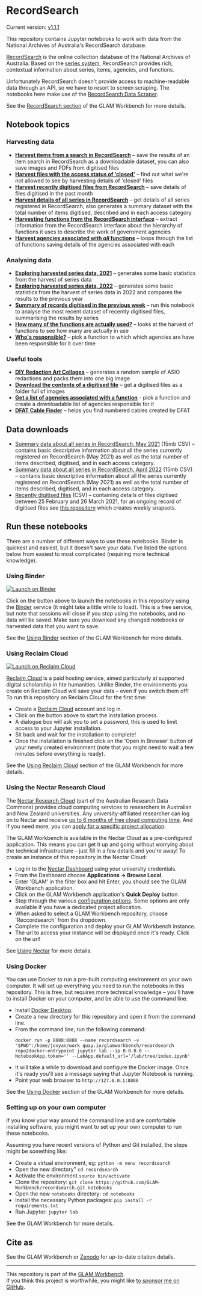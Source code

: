 # RecordSearch

Current version: [v1.1.1](https://github.com/GLAM-Workbench/recordsearch/releases/tag/v1.1.1)

This repository contains Jupyter notebooks to work with data from the National Archives of Australia's RecordSearch database.

[RecordSearch](https://recordsearch.naa.gov.au/) is the online collection database of the National Archives of Australia. Based on the [series system](https://www.naa.gov.au/help-your-research/getting-started/commonwealth-record-series-crs-system), RecordSearch provides rich, contextual information about series, items, agencies, and functions.

Unfortunately RecordSearch doesn't provide access to machine-readable data through an API, so we have to resort to screen scraping. The notebooks here make use of the [RecordSearch Data Scraper](https://wragge.github.io/recordsearch_data_scraper/).

See the [RecordSearch section](https://glam-workbench.net/recordsearch/) of the GLAM Workbench for more details.

## Notebook topics

### Harvesting data

* [**Harvest items from a search in RecordSearch**](harvesting_items_from_a_search.ipynb) – save the results of an item search in RecordSearch as a downloadable dataset, you can also save images and PDFs from digitised files
* [**Harvest files with the access status of 'closed'**](harvest_closed_files.ipynb) – find out what we're not allowed to see by harvesting details of 'closed' files
* [**Harvest recently digitised files from RecordSearch**](harvest_recently_digitised_files.ipynb) – save details of files digitised in the past month
* [**Harvest details of all series in RecordSearch**](harvest_series_data.ipynb) – get details of all series registered in RecordSearch, also generates a summary dataset with the total number of items digitised, described and in each access category
* [**Harvesting functions from the RecordSearch interface**](harvesting_functions_from_recordsearch.ipynb) – extract information from the RecordSearch interface about the hierarchy of functions it uses to describe the work of government agencies
* [**Harvest agencies associated with *all* functions**](get_all_agencies_by_function.ipynb) – loops through the list of functions saving details of the agencies associated with each

### Analysing data

* [**Exploring harvested series data, 2021**](series_harvest_basic_stats.ipynb) – generates some basic statistics from the harvest of series data
* [**Exploring harvested series data, 2022**](series_harvest_basic_stats_2022.ipynb) – generates some basic statistics from the harvest of series data in 2022 and compares the results to the previous year
* [**Summary of records digitised in the previous week**](recently_digitised_update.ipynb) – run this notebook to analyse the most recent dataset of recently digitised files, summarising the results by series
* [**How many of the functions are actually used?**](how_many_functions_are_used.ipynb) – looks at the harvest of functions to see how many are actually in use
* [**Who's responsible?**](display_agencies_by_function.ipynb) – pick a function to which which agencies are have been responsible for it over time

### Useful tools

* [**DIY Redaction Art Collages**](diy_redaction_collage.ipynb) – generates a random sample of ASIO redactions and packs them into one big image
* [**Download the contents of a digitised file**](get_images_from_a_digitised_file.ipynb) – get a digitised files as a folder full of images
* [**Get a list of agencies associated with a function**](get_agencies_associated_with_function.ipynb) - pick a function and create a downloadable list of agencies responsible for it
* [**DFAT Cable Finder**](Find_cables.ipynb) – helps you find numbered cables created by DFAT

## Data downloads

* [Summary data about all series in RecordSearch, May 2021](https://github.com/GLAM-Workbench/recordsearch/blob/master/series_totals_May_2021.csv) (15mb CSV) – contains basic descriptive information about all the series currently registered on RecordSearch (May 2021) as well as the total number of items described, digitised, and in each access category.
* [Summary data about all series in RecordSearch, April 2022](https://github.com/GLAM-Workbench/recordsearch/blob/master/series_totals_April_2022.csv) (15mb CSV) – contains basic descriptive information about all the series currently registered on RecordSearch (May 2021) as well as the total number of items described, digitised, and in each access category.
* [Recently digitised files](https://github.com/GLAM-Workbench/recordsearch/blob/master/data/recently-digitised-20210327) (CSV) – containing details of files digitised between 25 February and 26 March 2021, for an ongoing record of digitised files see [this repository](https://github.com/wragge/naa-recently-digitised) which creates weekly snapsots.

<!-- START RUN INFO -->

## Run these notebooks

There are a number of different ways to use these notebooks. Binder is quickest and easiest, but it doesn't save your data. I've listed the options below from easiest to most complicated (requiring more technical knowledge).

### Using Binder

[![Launch on Binder](https://mybinder.org/badge_logo.svg)](https://mybinder.org/v2/gh/GLAM-Workbench/recordsearch/master/?urlpath=lab/tree/index.md)

Click on the button above to launch the notebooks in this repository using the [Binder](https://mybinder.org/) service (it might take a little while to load). This is a free service, but note that sessions will close if you stop using the notebooks, and no data will be saved. Make sure you download any changed notebooks or harvested data that you want to save.

See the [Using Binder](https://glam-workbench.net/using-binder/) section of the GLAM Workbench for more details.

### Using Reclaim Cloud

[![Launch on Reclaim Cloud](https://glam-workbench.github.io/images/launch-on-reclaim-cloud.svg)](https://app.my.reclaim.cloud/?manifest=https://raw.githubusercontent.com/GLAM-Workbench/recordsearch/master/reclaim-manifest.jps)

[Reclaim Cloud](https://reclaim.cloud/) is a paid hosting service, aimed particularly at supported digital scholarship in hte humanities. Unlike Binder, the environments you create on Reclaim Cloud will save your data – even if you switch them off! To run this repository on Reclaim Cloud for the first time:

* Create a [Reclaim Cloud](https://reclaim.cloud/) account and log in.
* Click on the button above to start the installation process.
* A dialogue box will ask you to set a password, this is used to limit access to your Jupyter installation.
* Sit back and wait for the installation to complete!
* Once the installation is finished click on the 'Open in Browser' button of your newly created environment (note that you might need to wait a few minutes before everything is ready).

See the [Using Reclaim Cloud](https://glam-workbench.net/using-reclaim-cloud/) section of the GLAM Workbench for more details.

### Using the Nectar Research Cloud

The [Nectar Research Cloud](https://ardc.edu.au/services/nectar-research-cloud/) (part of the Australian Research Data Commons) provides cloud computing services to researchers in Australian and New Zealand universities. Any university-affiliated researcher can log on to Nectar and receive [up to 6 months of free cloud computing time](https://tutorials.rc.nectar.org.au/allocation-management/03-account-and-trial). And if you need more, you can [apply for a specific project allocation](https://tutorials.rc.nectar.org.au/allocation-management/04-allocation-and-projects).

The GLAM Workbench is available in the Nectar Cloud as a pre-configured application. This means you can get it up and going without worrying about the technical infrastructure – just fill in a few details and you're away! To create an instance of this repository in the Nectar Cloud:

* Log in to the [Nectar Dashboard](https://dashboard.rc.nectar.org.au/) using your university credentials.
* From the Dashboard choose **Applications -> Browse Local**.
* Enter 'GLAM' in the filter box and hit Enter, you should see the GLAM Workbench application.
* Click on the GLAM Workbench application's  **Quick Deploy** button.
* Step through the various [configuration options](https://glam-workbench.net/using-nectar/#setting-up-your-own-glam-workbench-repository). Some options are only available if you have a dedicated project allocation.
* When asked to select a GLAM Workbench repository, choose 'Reccordsearch' from the dropdown.
* Complete the configuration and deploy your GLAM Workbench instance.
* The url to access your instance will be displayed once it's ready. Click on the url!

See [Using Nectar](https://glam-workbench.net/using-nectar/) for more details.

### Using Docker

You can use Docker to run a pre-built computing environment on your own computer. It will set up everything you need to run the notebooks in this repository. This is free, but requires more technical knowledge – you'll have to install Docker on your computer, and be able to use the command line.

* Install [Docker Desktop](https://docs.docker.com/get-docker/).
* Create a new directory for this repository and open it from the command line.
* From the command line, run the following command:  
  ```
  docker run -p 8888:8888 --name recordsearch -v "$PWD":/home/jovyan/work quay.io/glamworkbench/recordsearch repo2docker-entrypoint jupyter lab --ip 0.0.0.0 --NotebookApp.token='' --LabApp.default_url='/lab/tree/index.ipynb'
  ```
* It will take a while to download and configure the Docker image. Once it's ready you'll see a message saying that Jupyter Notebook is running.
* Point your web browser to `http://127.0.0.1:8888`

See the [Using Docker](https://glam-workbench.net/using-docker/) section of the GLAM Workbench for more details.

### Setting up on your own computer

If you know your way around the command line and are comfortable installing software, you might want to set up your own computer to run these notebooks.

Assuming you have recent versions of Python and Git installed, the steps might be something like:

* Create a virtual environment, eg: `python -m venv recordsearch`
* Open the new directory" `cd recordsearch`
* Activate the environment `source bin/activate`
* Clone the repository: `git clone https://github.com/GLAM-Workbench/recordsearch.git notebooks`
* Open the new `notebooks` directory: `cd notebooks`
* Install the necessary Python packages: `pip install -r requirements.txt`
* Run Jupyter: `jupyter lab`

See the GLAM Workbench for more details.

<!-- END RUN INFO -->

## Cite as

See the GLAM Workbench or [Zenodo](https://doi.org/10.5281/zenodo.3544753) for up-to-date citation details.

----

This repository is part of the [GLAM Workbench](https://glam-workbench.github.io/).  
If you think this project is worthwhile, you might like [to sponsor me on GitHub](https://github.com/sponsors/wragge?o=esb).

